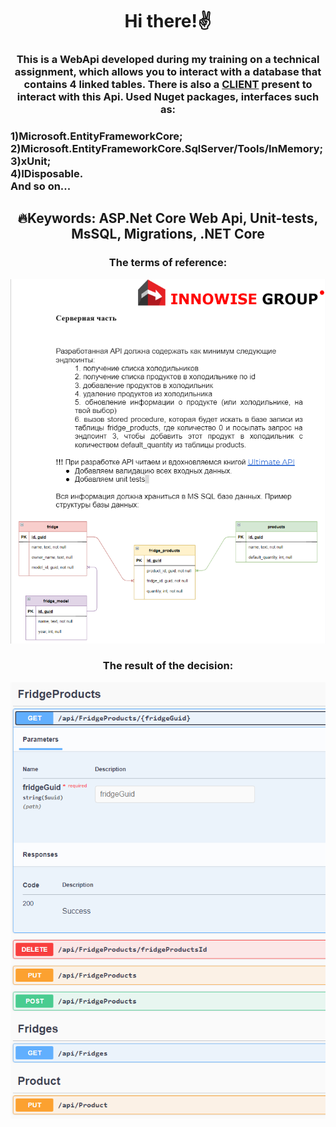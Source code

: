 <h1 align="center">Hi there!✌️</a> 
<h3 align="center">This is a WebApi developed during my training on a technical assignment, which allows you to interact with a database that contains 4 linked tables. There is also a 
<a href="https://github.com/MaXiMKnjsh/CLIENT-client-server-app-fridges.git">CLIENT</a>
present to interact with this Api. Used Nuget packages, interfaces such as:</h3> 
<h3> 1)Microsoft.EntityFrameworkCore;<br>2)Microsoft.EntityFrameworkCore.SqlServer/Tools/InMemory;<br>3)xUnit;<br>4)IDisposable.<br>And so on...</h3>
<h2 align="center">🔥Keywords: ASP.Net Core Web Api, Unit-tests, MsSQL, Migrations, .NET Core</h2>
<div align="center">
<h3>The terms of reference:</h3>
<img src="image.jpg" alt="where is the photo???">
  <h3>The result of the decision:</h3>
<img src="image2.jpg" alt="where is the photo???">
</div>
